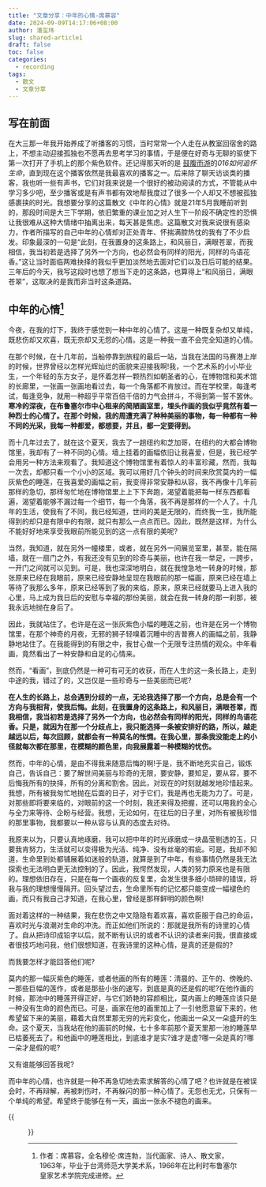 ```yaml
---
title: "文章分享：中年的心情-席慕容"
date: 2024-09-09T14:17:06+08:00
author: 潘玺玮
slug: shared-article1
draft: false
toc: false
categories:
  - recording
tags: 
  - 散文
  - 文章分享
---
```

## 写在前面
在大三那一年我开始养成了听播客的习惯，当时常常一个人走在从教室回宿舍的路上，不想主动迎接孤独也不愿再去思考学习的事情，于是便在好奇与无聊的驱使下第一次打开了手机上的那个紫色软件。还记得那天听的是 [<i class="fa fa-podcast" aria-hidden="true"></i>鼓腹而游](https://www.xiaoyuzhoufm.com/podcast/5f2162169504bbdb772facc3)的*016如何追怀生命*，直到现在这个播客依然是我最喜欢的播客之一。后来除了聊天访谈类的播客，我也听一些有声书，它们对我来说是一个很好的被动阅读的方式，不管能从中学习多少吧，至少播客或是有声书都有效地帮我度过了很多一个人却又不想被孤独感裹挟的时光。我想要分享的这篇散文《中年的心情》就是21年5月我睡前听到的，那段时间是大三下学期，依旧繁重的课业加之对人生下一阶段不确定性的恐惧让我很难从这种大情绪中抽离出来，每天甚是焦虑。这篇散文对我来说很有感染力，作者所描写的自己中年的心情却对正处青年、怀揣满腔热忱的我有了不少启发。印象最深的一句是“此刻，在我置身的这条路上，和风丽日，满眼苍翠，而我相信，我当初若是选择了另外一个方向，也必然会有同样的阳光，同样的鸟语花香。”这让当时面临两难抉择的我似乎更加淡然地去面对它们以及日后可能的结果。三年后的今天，我写这段时也想了想当下走的这条路，也算得上“和风丽日，满眼苍翠”，这取决的是我而非当时这条道路。

## 中年的心情[^1]

今夜，在我的灯下，我终于感觉到一种中年的心情了。这是一种既复杂却又单纯，既悲伤却又欢喜，既无奈却又无怨的心情。这是一种我一直不会完全知道的心情。

在那个时候，在十几年前，当船停靠到旅程的最后一站，当我在法国的马赛港上岸的时候，世界曾经以怎样光辉灿烂的面貌来迎接我啊!我，一个艺术系的小小毕业生，一个年轻的东方女子，是怀着怎样一颗热烈如朝圣者的心，在博物馆和美术馆的长廊里，一张画一张画地看过去，每一个角落都不肯放过。而在学校里，每逢考试，每逢竞争，就用一种超乎平常百倍千倍的力气会拼斗，不得到第一誓不罢休。**寒冷的深夜，在布鲁塞尔市中心租来的简陋画室里，埋头作画的我似乎竟然有着一种烈士的心情了。在那个时候，我的周遭充满了种种美丽的事物，每一种都有一种不同的光采，我每一种都爱，都想要，并且，都一定要得到。**

而十几年过去了，就在这个夏天，我去了一趟纽约和芝加哥，在纽约的大都会博物馆里，我却有了一种不同的心情。墙上挂着的画幅依旧让我喜爱，但是，我已经学会用另一种方法来观看了。我知道这个博物馆里有着惊人的丰富珍藏，然而，我每一次去，却都只看一个小小的区域。我可以用好几个钟头的时间来欣赏莫内的一幅灰紫色的睡莲，在我喜爱的画幅之前，我变得非常安静和从容，我不再像十几年前那样的急切，那样匆忙地在博物馆里上上下下奔跑，渴望着能把每一样东西都看遍，渴望着能够不漏过每一个细节，每一个角落，我不再是那样的一个人了。十几年的生活，使我有了不同，我已经知道，世间的美是无限的，而终我一生，我所能得到的却只是有限中的有限，就只有那么一点点而已。因此，既然是这样，为什么不能好好地来享受我眼前所能见到的这一点有限的美呢?

当然，我知道，就在另外一幢楼里，或者，就在另外一间展览室里，甚至，能在隔墙，就在一扇门之外，有我还没有见到的珍奇与美丽，也许在我一举足，一跨步，一开门之间就可以见到。可是，我也深深地明白，就在我惶急地一转身的时候，那张原来已经在我眼前，原来已经安静地呈现在我眼前的那一幅画，原来已经在墙上等待了我那么多年，原来已经等到了我的来临，原来，原来已经就要马上进入我的心里，马上成为我日后的安慰与幸福的那份美丽，就会在我一转身的那一刹那，被我永远地抛在身后了。

因此，我就站住了。也许是在这一张灰紫色小幅的睡莲之前，也许是在另一个博物馆里，在那个神奇的月夜，无邪的狮子轻嗅着沉睡中的吉普赛人的画幅之前，我静静地站住了。在我能得到的有限之中，我甘心做一个无限专注热情的观众。中年看画，竟然看出了一种安静和自足的心情来。

然而，“看画”，到底仍然是一种可有可无的收获，而在人生的这一条长路上，走到中途的我，错过了的，又岂仅是一些珍奇与一些美丽而已呢?

**在人生的长路上，总会遇到分歧的一点，无论我选择了那一个方向，总是会有一个方向与我相背，使我后悔。此刻，在我置身的这条路上，和风丽日，满眼苍翠，而我相信，我当初若是选择了另外一个方向，也必然会有同样的阳光，同样的鸟语花香。只是，就因为在那一个分歧点上，我只能选择一条被安排好的路，所以，越走越远以后，每次回顾，就都会有一种莫名的怅惆。在我心里，那条我没能走上的小径就每次都在那里，在模糊的颜色里，向我展露着一种模糊的忧伤。**

然而，中年的心情，是由不得我来随意后悔的啊!于是，我不断地充实自己，锻炼自己，告诉自己：要了解世间美丽与珍奇的无限，要安静，要知足，要从容，要不后悔我所有的抉择，所有的分离和割舍。因此，对现在的时刻就越发地珍惜起来。我想，所有被我匆忙地抛在后面的日子，对于它们，我是再也无能为力了。可是，对那些即将要来临的，对眼前的这一个时刻，我还来得及把握，还可以用我的全心与全力来等待、企盼与经营。我想，无论如何，在往后的日子里，对所有被我珍惜的那里事物，我都要以一种从容与认真的态度去对待。

我原来以为，只要认真地琢磨，我可以把中年的时光琢磨成一块晶莹剔透的玉，只要我肯努力，生活就可以变得极为光洁、纯净、没有丝毫的瑕疵。可是，我却不知道，生命里到处都铺展着如迷般的轨道，就算是到了中年，有些事情仍然是我无法探索也无法明白更无法控制的了。因此，我愕然发现，人类的努力原来也是有限的。理想依旧存在，只是在每一个画夜的反复里，会发生很多细小琐碎的错误，将我与我的理想慢慢隔开。回头望过去，生命里所有的记忆都只能变成一幅褪色的画，而只有我自己才知道，在我心里，曾经是那样鲜明的颜色啊!

面对着这样的一种结果，我在悲伤之中又隐隐有着欢喜，喜欢臣服于自己的命运，喜欢时光与浪潮对生命的冲洗。而正如他们所说的：那就是我所有的诗里的心情了。自从把诗印成铅字以后，就不断有认识的或者不认识的读者来问我，很直接或者很技巧地问我，他们很想知道，在我诗里的这种心情，是真的还是假的?

而我要怎样才能回答他们呢?

莫内的那一幅灰紫色的睡莲，或者他画的所有的睡莲：清晨的、正午的、傍晚的、一那些巨幅的莲作，或者是那些小张的速写，到底是真的还是假的呢?在他作画的时候，那池中的睡莲开得正好，与它们娇艳的容颜相比，莫内画上的睡莲应该只是一种没有生命的颜色而已。可是，画家在他的画里加上了一引他愿意留下来的，他希望留下来的美丽，藉着大自然里那无穷的光彩变化，他画出一朵又一朵盛开的生命。这个夏天，当我站在他的画前的时候，七十多年前那个夏天里那一池的睡莲早已枯萎死去了。和他画中的睡莲相比，到底谁才是实?谁才是虚?哪一朵是真的?哪一朵才是假的呢?

又有谁能够回答我呢?

而中年的心情，也许就是一种不再急切地去索求解答的心情了吧？也许就是在被误会时，不再辩解，再被刺伤时，不再躲闪的那一种心情了。无怨也无尤，只保有一个单纯的希望。希望终于能够在有一天，画出一张永不褪色的画来。

{{<figure src="/figures/2021-05-19-zongyi.JPG" title="从建馆三楼拍摄的综一，2021年5月19日" caption="那段时间常在建馆自习，这是抬头就能看见的景色，so refreshing！" width="500">}}

[^1]: 作者：席慕容，全名穆伦·席连勃，当代画家、诗人、散文家，1963年，毕业于台湾师范大学美术系，1966年在比利时布鲁塞尔皇家艺术学院完成进修。
